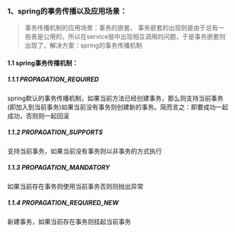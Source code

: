 ### 1、spring的事务传播以及应用场景：

> 事务传播机制的应用场景：事务的嵌套，
> 事务嵌套的出现则是由于总有一些表是公用的，所以在service层中出现相互调用的问题，于是事务嵌套则出现了，解决方案：spring的事务传播机制

#### 1.1 spring事务传播机制：

##### 1.1.1 PROPAGATION_REQUIRED

spring默认的事务传播机制，如果当前方法已经创建事务，那么则支持当前事务(即加入到当前事务)如果当前没有事务则创建新的事务。简而言之：即要成功一起成功，否则则一起回滚

##### 1.1.2 PROPAGATION_SUPPORTS

支持当前事务，如果当前没有事务则以非事务的方式执行

##### 1.1.3 PROPAGATION_MANDATORY

如果当前存在事务则使用当前事务否则则抛出异常

##### 1.1.4 PROPAGATION_REQUIRED_NEW

新建事务，如果当前存在事务则挂起当前事务
